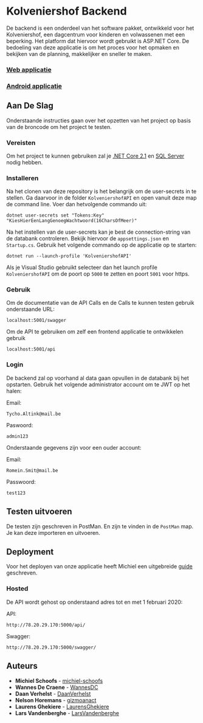 # Kolveniershof Backend

De backend is een onderdeel van het software pakket, ontwikkeld voor het Kolveniershof, een dagcentrum voor kinderen en volwassenen met een beperking. Het platform dat hiervoor wordt gebruikt is ASP.NET Core. De bedoeling van deze applicatie is om het proces voor het opmaken en bekijken van de planning, makkelijker en sneller te maken.

### [Web applicatie](https://github.com/HoGent-Projecten3/projecten3-1920-angular-grasmaaier-team)

### [Android applicatie](https://github.com/HoGent-Projecten3/projecten3-1920-android-grasmaaier-team)



## Aan De Slag

Onderstaande instructies gaan over het opzetten van het project op basis van de broncode om het project te testen. 

### Vereisten

Om het project te kunnen gebruiken zal je <a href="https://dotnet.microsoft.com/download/dotnet-core/2.1">.NET Core 2.1</a> en [SQL Server](https://www.microsoft.com/nl-be/sql-server/sql-server-editions-express) nodig hebben.

### Installeren

Na het clonen van deze repository is het belangrijk om de user-secrets in te stellen. Ga daarvoor in de folder `KolveniershofAPI` en open vanuit deze map de command line. Voer dan hetvolgende commando uit:

```
dotnet user-secrets set "Tokens:Key" "KiesHierEenLangGenoegWachtwoord(16CharsOfMeer)"
```

Na het instellen van de user-secrets kan je best de connection-string van de databank controleren.  Bekijk hiervoor de `appsettings.json` en `Startup.cs`. Gebruik het volgende commando op de applicatie op te starten:

```
dotnet run --launch-profile 'KolveniershofAPI'
```

Als je Visual Studio gebruikt selecteer dan het launch profile `KolveniershofAPI` om de poort op `5000` te zetten en poort `5001` voor https.


### Gebruik

Om de documentatie van de API Calls en de Calls te kunnen testen gebruik onderstaande URL:

```
localhost:5001/swagger
```

Om de API te gebruiken om zelf een frontend applicatie te ontwikkelen gebruik

```
localhost:5001/api
```



### Login

De backend zal op voorhand al data gaan opvullen in de databank bij het opstarten. Gebruik het volgende administrator account om te JWT op het halen:

Email:

```
Tycho.Altink@mail.be
```

Paswoord:

```
admin123
```



Onderstaande gegevens zijn voor een ouder account:

Email:

```
Romein.Smit@mail.be
```

Passwoord:

```
test123
```



## Testen uitvoeren

De testen zijn geschreven in PostMan. En zijn te vinden in de `PostMan` map. Je kan deze importeren en uitvoeren.



## Deployment

Voor het deployen van onze applicatie heeft Michiel een uitgebreide [guide](https://github.com/michiel-schoofs/Deployment-Guide/blob/master/CentOS%20installation%20guide.md) geschreven.

### Hosted

De API wordt gehost op onderstaand adres tot en met 1 februari 2020:

API:

```
http://78.20.29.170:5000/api/
```

Swagger:

```
http://78.20.29.170:5000/swagger/
```



## Auteurs

* **Michiel Schoofs** - [michiel-schoofs](https://github.com/michiel-schoofs)
* **Wannes De Craene** - [WannesDC](https://github.com/WannesDC)
* **Daan Verhelst** - [DaanVerhelst](https://github.com/DaanVerhelst)
* **Nelson Horemans** - [gizmoanact](https://github.com/gizmoanact)
* **Laurens Ghekiere** - [LaurensGhekiere](https://github.com/LaurensGhekiere)
* **Lars Vandenberghe** - [LarsVandenberghe](https://github.com/LarsVandenberghe)

